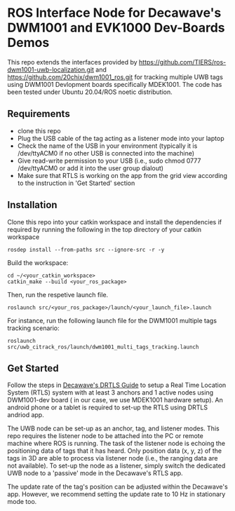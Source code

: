 # ROS Interface Node for Decawave's DWM1001 and EVK1000 Dev-Boards Demos

This repo extends the interfaces provided by <https://github.com/TIERS/ros-dwm1001-uwb-localization.git> and <https://github.com/20chix/dwm1001_ros.git> for tracking multiple UWB tags using DWM1001 Devlopment boards specifically MDEK1001. The code has been tested under Ubuntu 20.04/ROS noetic distribution.


## Requirements
- clone this repo
- Plug the USB cable of the tag acting as a listener mode into your laptop
- Check the name of the USB in your environment (typically it is /dev/ttyACM0 if no other USB is connected into the machine)
- Give read-write permission to your USB (i.e., sudo chmod 0777 /dev/ttyACM0 or add it into the user group dialout)
- Make sure that RTLS is working on the app from the grid view according to the instruction in 'Get Started' section 


## Installation

Clone this repo into your catkin workspace and install the dependencies if required by running the following in the top directory of your catkin workspace
```
rosdep install --from-paths src --ignore-src -r -y
```

Build the workspace:
```
cd ~/<your_catkin_workspace>
catkin_make --build <your_ros_package>
```
Then, run the respetive launch file.
```
roslaunch src/<your_ros_package>/launch/<your_launch_file>.launch
```

For instance, run the following launch file for the DWM1001 multiple tags tracking scenario:
```
roslaunch src/uwb_citrack_ros/launch/dwm1001_multi_tags_tracking.launch
```


## Get Started

Follow the steps in [Decawave's DRTLS Guide](<https://www.decawave.com/wp-content/uploads/2018/08/mdek1001_quick_start_guide.pdf>) to setup a Real Time Location System (RTLS) system with at least 3 anchors and 1 active nodes using DWM1001-dev board ( in our case, we use MDEK1001 hardware setup). An android phone or a tablet is required to set-up the RTLS using DRTLS andriod app. 

The UWB node can be set-up as an anchor, tag, and listener modes. This repo requires the listener node to be attached into the PC or remote machine where ROS is running. The task of the listener node is echoing the positioning data of tags that it has heard. Only position data (x, y, z) of the tags in 3D are able to process via listener node (i.e., the ranging data are not available). To set-up the node as a listener, simply switch the dedicated UWB node to a 'passive' mode in the Decawave's RTLS app. 

The update rate of the tag's position can be adjusted within the Decawave's app. However, we recommend setting the update rate to 10 Hz in stationary mode too.

